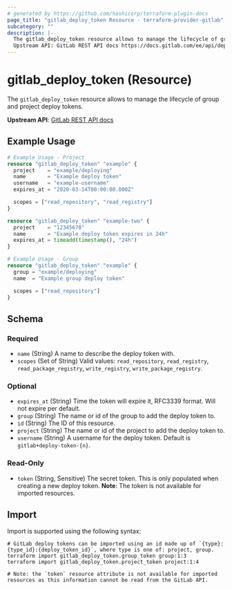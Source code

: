 ```yaml
---
# generated by https://github.com/hashicorp/terraform-plugin-docs
page_title: "gitlab_deploy_token Resource - terraform-provider-gitlab"
subcategory: ""
description: |-
  The gitlab_deploy_token resource allows to manage the lifecycle of group and project deploy tokens.
  Upstream API: GitLab REST API docs https://docs.gitlab.com/ee/api/deploy_tokens.html
---
```


# gitlab_deploy_token (Resource)

The `gitlab_deploy_token` resource allows to manage the lifecycle of group and project deploy tokens.

**Upstream API**: [GitLab REST API docs](https://docs.gitlab.com/ee/api/deploy_tokens.html)

## Example Usage

```terraform
# Example Usage - Project
resource "gitlab_deploy_token" "example" {
  project    = "example/deploying"
  name       = "Example deploy token"
  username   = "example-username"
  expires_at = "2020-03-14T00:00:00.000Z"

  scopes = ["read_repository", "read_registry"]
}

resource "gitlab_deploy_token" "example-two" {
  project    = "12345678"
  name       = "Example deploy token expires in 24h"
  expires_at = timeadd(timestamp(), "24h")
}

# Example Usage - Group
resource "gitlab_deploy_token" "example" {
  group = "example/deploying"
  name  = "Example group deploy token"

  scopes = ["read_repository"]
}
```

<!-- schema generated by tfplugindocs -->
## Schema

### Required

- `name` (String) A name to describe the deploy token with.
- `scopes` (Set of String) Valid values: `read_repository`, `read_registry`, `read_package_registry`, `write_registry`, `write_package_registry`.

### Optional

- `expires_at` (String) Time the token will expire it, RFC3339 format. Will not expire per default.
- `group` (String) The name or id of the group to add the deploy token to.
- `id` (String) The ID of this resource.
- `project` (String) The name or id of the project to add the deploy token to.
- `username` (String) A username for the deploy token. Default is `gitlab+deploy-token-{n}`.

### Read-Only

- `token` (String, Sensitive) The secret token. This is only populated when creating a new deploy token. **Note**: The token is not available for imported resources.

## Import

Import is supported using the following syntax:

```shell
# GitLab deploy tokens can be imported using an id made up of `{type}:{type_id}:{deploy_token_id}`, where type is one of: project, group.
terraform import gitlab_deploy_token.group_token group:1:3
terraform import gitlab_deploy_token.project_token project:1:4

# Note: the `token` resource attribute is not available for imported resources as this information cannot be read from the GitLab API.
```
